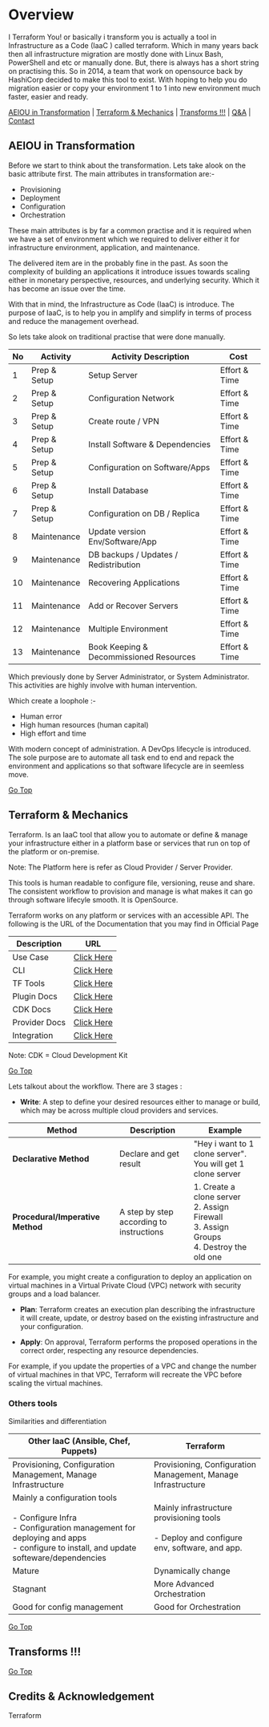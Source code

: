 # Overview
I Terraform You! or basically i transform you is actually a tool in Infrastructure as a Code (IaaC ) called terraform. Which in many years back then all infrastructure migration are mostly done with Linux Bash, PowerShell and etc or manually done. But, there is always has a short string on practising this. So in 2014, a team that work on opensource back by HashiCorp decided to make this tool to exist. With hoping to help you do migration easier or copy your environment 1 to 1 into new environment much faster, easier and ready. 

[AEIOU in Transformation](#aeiou-in-transformation) | [Terraform & Mechanics](#terraform-mechanics) | [Transforms !!!](#transforms) | [Q&A](#q-a) | [Contact](#contact)

## AEIOU in Transformation

Before we start to think about the transformation. Lets take alook on the basic attribute first.
The main attributes in transformation are:-
- Provisioning 
- Deployment
- Configuration 
- Orchestration

These main attributes is by far a common practise and it is required when we have a set of environment which we required to deliver either it for
infrastructure environment, application, and maintenance. 

The delivered item are in the probably fine in the past. As soon the complexity of building an applications it introduce issues towards scaling either in monetary perspective, resources, and underlying security. Which it has become an issue over the time.

With that in mind, the Infrastructure as Code (IaaC) is introduce. The purpose of IaaC,  is to help you in amplify and simplify in terms of process and reduce the management overhead.

So lets take alook on traditional practise that were done manually.

|   No   |   Activity   |            Activity Description            |              Cost            |
|--------|--------------|--------------------------------------------|------------------------------|
|   1    | Prep & Setup | Setup Server                               | Effort & Time                |
|   2    | Prep & Setup | Configuration Network                      | Effort & Time                |
|   3    | Prep & Setup | Create route / VPN                         | Effort & Time                |
|   4    | Prep & Setup | Install Software & Dependencies            | Effort & Time                |
|   5    | Prep & Setup | Configuration on Software/Apps             | Effort & Time                |
|   6    | Prep & Setup | Install Database                           | Effort & Time                |
|   7    | Prep & Setup | Configuration on DB / Replica              | Effort & Time                |
|   8    | Maintenance  | Update version Env/Software/App            | Effort & Time                |
|   9    | Maintenance  | DB backups / Updates / Redistribution      | Effort & Time                |
|   10   | Maintenance  | Recovering Applications                    | Effort & Time                |
|   11   | Maintenance  | Add or Recover Servers                     | Effort & Time                |
|   12   | Maintenance  | Multiple Environment                       | Effort & Time                |
|   13   | Maintenance  | Book Keeping & Decommissioned Resources    | Effort & Time                |


Which previously done by Server Administrator, or System Administrator. This activities are highly involve with human intervention. 

Which create a loophole :-
- Human error
- High human resources (human capital)
- High effort and time

With modern concept of administration. A DevOps lifecycle is introduced. The sole purpose are to automate all task end to end and repack the environment and applications so that software lifecycle are in seemless move.

[Go Top](#overview)

## Terraform & Mechanics
Terraform. Is an IaaC tool that allow you to automate or define & manage your infrastructure either in a platform base or services that run on top of the platform or on-premise.

Note: The Platform here is refer as Cloud Provider / Server Provider.

This tools is human readable to configure file, versioning, reuse and share. The consistent workflow to provision and manage is what makes it can go through software lifecyle smooth. It is OpenSource.

Terraform works on any platform or services with an accessible API. The following is the URL of the Documentation that you may find in Official Page

|     Description         |                                    URL                                    |
|-------------------------|---------------------------------------------------------------------------|
| Use Case                | [Click Here](https://www.terraform.io/intro/use-cases)                    |
| CLI                     | [Click Here](https://www.terraform.io/cli)                                |
| TF Tools                | [Click Here](https://www.terraform.io/docs/terraform-tools)               |
| Plugin Docs             | [Click Here](https://www.terraform.io/plugin)                             |
| CDK Docs                | [Click Here](https://www.terraform.io/cdktf)                              |
| Provider Docs           | [Click Here](https://www.terraform.io/language/providers)                 |
| Integration             | [Click Here](https://www.terraform.io/docs/partnerships)                  |

Note:
CDK = Cloud Development Kit

[Go Top](#overview)

Lets talkout about the workflow. There are 3 stages :

- **Write**: A step to define your desired resources either to manage or build, which may be across multiple cloud providers and services. 

|        Method            |        Description                             |        Example                                                         |
|--------------------------|------------------------------------------------|-----------------------|
| **Declarative Method**   | Declare and get result                         | "Hey i want to 1 clone server".</br> You will get 1 clone server    | 
| **Procedural/Imperative Method** | A step by step according to <br/> instructions | 1. Create a clone server <br/> 2. Assign Firewall <br/> 3. Assign Groups <br/> 4. Destroy the old one |

For example, you might create a configuration to deploy an application on virtual machines in a Virtual Private Cloud (VPC) network with security groups and a load balancer.

- **Plan**: Terraform creates an execution plan describing the infrastructure it will create, update, or destroy based on the existing infrastructure and your configuration.

- **Apply**: On approval, Terraform performs the proposed operations in the correct order, respecting any resource dependencies. 

For example, if you update the properties of a VPC and change the number of virtual machines in that VPC, Terraform will recreate the VPC before scaling the virtual machines.


### Others tools
Similarities and differentiation

| Other IaaC (Ansible, Chef, Puppets)    |   Terraform   |
| --- | --- |  
| Provisioning, Configuration Management, Manage Infrastructure | Provisioning, Configuration Management, Manage Infrastructure |  
| Mainly a configuration tools<br><br>- Configure Infra<br>- Configuration management for deploying and apps<br>- configure to install, and update softeware/dependencies | Mainly infrastructure provisioning tools<br><br>- Deploy and configure env, software, and app. |
| Mature | Dynamically change | 
| Stagnant | More Advanced Orchestration | 
| Good for config management | Good for Orchestration |

[Go Top](#overview)

## Transforms !!!



[Go Top](#overview)


## Credits & Acknowledgement
Terraform

